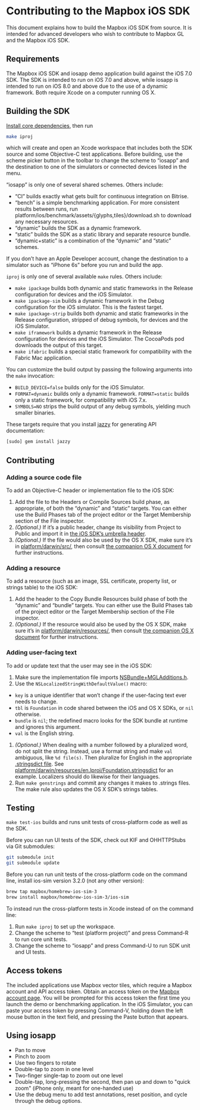# Contributing to the Mapbox iOS SDK

This document explains how to build the Mapbox iOS SDK from source. It is intended for advanced developers who wish to contribute to Mapbox GL and the Mapbox iOS SDK.

## Requirements

The Mapbox iOS SDK and iosapp demo application build against the iOS 7.0 SDK. The SDK is intended to run on iOS 7.0 and above, while iosapp is intended to run on iOS 8.0 and above due to the use of a dynamic framework. Both require Xcode on a computer running OS X.

## Building the SDK

[Install core dependencies](../../INSTALL.md), then run

```bash
make iproj
```

which will create and open an Xcode workspace that includes both the SDK source and some Objective-C test applications. Before building, use the scheme picker button in the toolbar to change the scheme to “iosapp” and the destination to one of the simulators or connected devices listed in the menu.

“iosapp” is only one of several shared schemes. Others include:

* “CI” builds exactly what gets built for continuous integration on Bitrise.
* “bench” is a simple benchmarking application. For more consistent results between runs, run platform/ios/benchmark/assets/{glyphs,tiles}/download.sh to download any necessary resources.
* “dynamic” builds the SDK as a dynamic framework.
* “static” builds the SDK as a static library and separate resource bundle.
* “dynamic+static” is a combination of the “dynamic” and “static” schemes.

If you don’t have an Apple Developer account, change the destination to a simulator such as “iPhone 6s” before you run and build the app.

`iproj` is only one of several available `make` rules. Others include:

* `make ipackage` builds both dynamic and static frameworks in the Release configuration for devices and the iOS Simulator.
* `make ipackage-sim` builds a dynamic framework in the Debug configuration for the iOS simulator. This is the fastest target.
* `make ipackage-strip` builds both dynamic and static frameworks in the Release configuration, stripped of debug symbols, for devices and the iOS Simulator.
* `make iframework` builds a dynamic framework in the Release configuration for devices and the iOS Simulator. The CocoaPods pod downloads the output of this target.
* `make ifabric` builds a special static framework for compatibility with the Fabric Mac application.

You can customize the build output by passing the following arguments into the `make` invocation:

* `BUILD_DEVICE=false` builds only for the iOS Simulator.
* `FORMAT=dynamic` builds only a dynamic framework. `FORMAT=static` builds only a static framework, for compatibility with iOS 7.x.
* `SYMBOLS=NO` strips the build output of any debug symbols, yielding much smaller binaries.

These targets require that you install [jazzy](https://github.com/realm/jazzy) for generating API documentation:

```bash
[sudo] gem install jazzy
```

## Contributing

### Adding a source code file

To add an Objective-C header or implementation file to the iOS SDK:

1. Add the file to the Headers or Compile Sources build phase, as appropriate, of both the “dynamic” and “static” targets. You can either use the Build Phases tab of the project editor or the Target Membership section of the File inspector.
1. _(Optional.)_ If it’s a public header, change its visibility from Project to Public and import it in [the iOS SDK’s umbrella header](./src/Mapbox.h).
1. _(Optional.)_ If the file would also be used by the OS X SDK, make sure it’s in [platform/darwin/src/](../darwin/src/), then consult [the companion OS X document](../osx/DEVELOPING.md#adding-a-source-code-file) for further instructions.

### Adding a resource

To add a resource (such as an image, SSL certificate, property list, or strings table) to the iOS SDK:

1. Add the header to the Copy Bundle Resources build phase of both the “dynamic” and “bundle” targets. You can either use the Build Phases tab of the project editor or the Target Membership section of the File inspector.
1. _(Optional.)_ If the resource would also be used by the OS X SDK, make sure it’s in [platform/darwin/resources/](../darwin/resources/), then consult [the companion OS X document](../osx/DEVELOPING.md#adding-a-resource) for further instructions.

### Adding user-facing text

To add or update text that the user may see in the iOS SDK:

1. Make sure the implementation file imports [NSBundle+MGLAdditions.h](../darwin/src/NSBundle+MGLAdditions.h).
1. Use the `NSLocalizedStringWithDefaultValue()` macro:
  * `key` is a unique identifier that won’t change if the user-facing text ever needs to change.
  * `tbl` is `Foundation` in code shared between the iOS and OS X SDKs, or `nil` otherwise.
  * `bundle` is `nil`; the redefined macro looks for the SDK bundle at runtime and ignores this argument.
  * `val` is the English string.
1. _(Optional.)_ When dealing with a number followed by a pluralized word, do not split the string. Instead, use a format string and make `val` ambiguous, like `%d file(s)`. Then pluralize for English in the appropriate [.stringsdict file](https://developer.apple.com/library/ios/documentation/MacOSX/Conceptual/BPInternational/StringsdictFileFormat/StringsdictFileFormat.html). See [platform/darwin/resources/en.lproj/Foundation.stringsdict](../darwin/resources/en.lproj/Foundation.stringsdict) for an example. Localizers should do likewise for their languages.
1. Run `make genstrings` and commit any changes it makes to .strings files. The make rule also updates the OS X SDK’s strings tables.

## Testing

`make test-ios` builds and runs unit tests of cross-platform code as well as the SDK.

Before you can run UI tests of the SDK, check out KIF and OHHTTPStubs via Git submodules:

```bash
git submodule init
git submodule update
```

Before you can run unit tests of the cross-platform code on the command line, install ios-sim version 3.2.0 (not any other version):

```bash
brew tap mapbox/homebrew-ios-sim-3
brew install mapbox/homebrew-ios-sim-3/ios-sim
```

To instead run the cross-platform tests in Xcode instead of on the command line:

1. Run `make iproj` to set up the workspace.
1. Change the scheme to “test (platform project)” and press Command-R to run core unit tests.
1. Change the scheme to “iosapp” and press Command-U to run SDK unit and UI tests.

## Access tokens

The included applications use Mapbox vector tiles, which require a Mapbox account and API access token. Obtain an access token on the [Mapbox account page](https://www.mapbox.com/studio/account/tokens/). You will be prompted for this access token the first time you launch the demo or benchmarking application. In the iOS Simulator, you can paste your access token by pressing Command-V, holding down the left mouse button in the text field, and pressing the Paste button that appears.

## Using iosapp

- Pan to move
- Pinch to zoom
- Use two fingers to rotate
- Double-tap to zoom in one level
- Two-finger single-tap to zoom out one level
- Double-tap, long-pressing the second, then pan up and down to "quick zoom" (iPhone only, meant for one-handed use)
- Use the debug menu to add test annotations, reset position, and cycle through the debug options.
